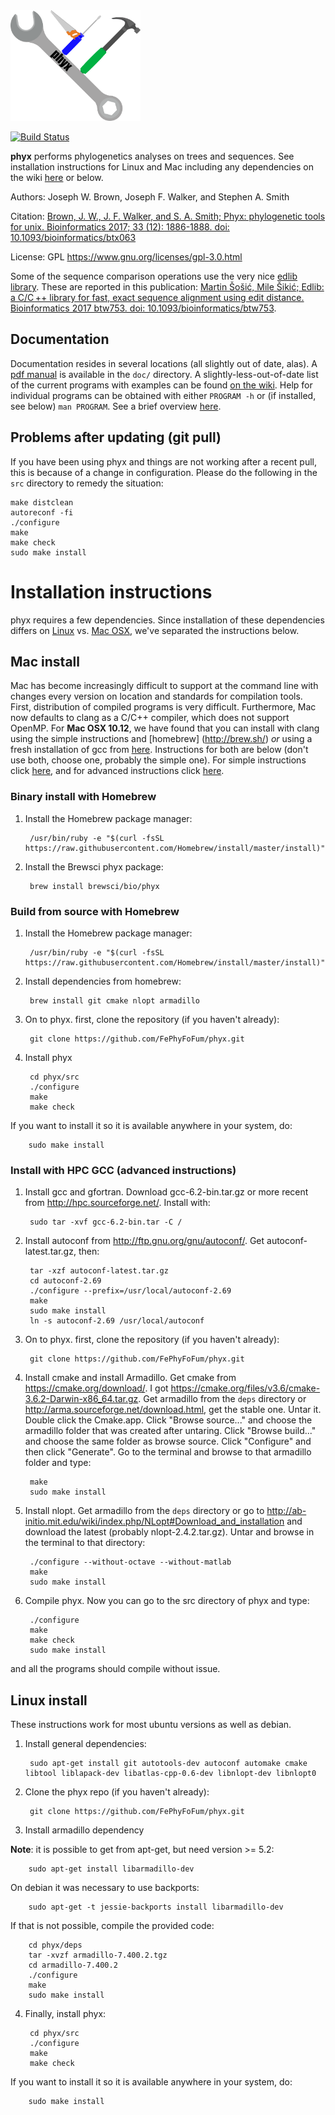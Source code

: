 <img src="logo.png" alt="phyx logo" width=208px/> 

[![Build Status](https://travis-ci.com/FePhyFoFum/phyx.svg?branch=master)](https://travis-ci.com/FePhyFoFum/phyx)

**phyx** performs phylogenetics analyses on trees and sequences. See installation instructions for Linux and Mac including any dependencies on the wiki [here](https://github.com/FePhyFoFum/phyx/wiki/Installation) or below.

Authors: Joseph W. Brown, Joseph F. Walker, and Stephen A. Smith

Citation: [Brown, J. W., J. F. Walker, and S. A. Smith; Phyx: phylogenetic tools for unix. Bioinformatics 2017; 33 (12): 1886-1888. doi: 10.1093/bioinformatics/btx063](https://academic.oup.com/bioinformatics/article/33/12/1886/2975328/Phyx-phylogenetic-tools-for-unix)

License: GPL https://www.gnu.org/licenses/gpl-3.0.html

Some of the sequence comparison operations use the very nice [edlib library](https://github.com/Martinsos/edlib#alignment-methods). These are reported in this publication: [Martin Šošić, Mile Šikić; Edlib: a C/C ++ library for fast, exact sequence alignment using edit distance. Bioinformatics 2017 btw753. doi: 10.1093/bioinformatics/btw753](https://academic.oup.com/bioinformatics/article/33/9/1394/2964763/Edlib-a-C-C-library-for-fast-exact-sequence).

## Documentation
Documentation resides in several locations (all slightly out of date, alas). A [pdf manual](https://github.com/FePhyFoFum/phyx/tree/master/doc) is available in the `doc/` directory. A slightly-less-out-of-date list of the current programs with examples can be found [on the wiki](https://github.com/FePhyFoFum/phyx/wiki/Program-list). Help for individual programs can be obtained with either `PROGRAM -h` or (if installed, see below) `man PROGRAM`. See a brief overview [here](https://twitter.com/i/moments/1067839564927008769).

## Problems after updating (git pull)
If you have been using phyx and things are not working after a recent pull, this is because of a change in configuration. Please do the following in the `src` directory to remedy the situation:

    make distclean
    autoreconf -fi
    ./configure
    make
    make check
    sudo make install

# Installation instructions 
phyx requires a few dependencies. Since installation of these dependencies differs on [Linux](#linux-install) vs. [Mac OSX](#mac-install), we've separated the instructions below. 

## Mac install
Mac has become increasingly difficult to support at the command line with changes every version on location and standards for compilation tools. First, distribution of compiled programs is very difficult. Furthermore, Mac now defaults to clang as a C/C++ compiler, which does not support OpenMP.  For **Mac OSX 10.12**, we have found that you can install with clang using the simple instructions and [homebrew] (http://brew.sh/) *or* using a fresh installation of gcc from [here](http://hpc.sourceforge.net/). Instructions for both are below (don't use both, choose one, probably the simple one). For simple instructions click [here](#binary-install-with-homebrew), and for advanced instructions click [here](#install-with-hpc-gcc-advanced-instructions).

### Binary install with Homebrew

1. Install the Homebrew package manager:

        /usr/bin/ruby -e "$(curl -fsSL https://raw.githubusercontent.com/Homebrew/install/master/install)"

2. Install the Brewsci phyx package:

        brew install brewsci/bio/phyx

### Build from source with Homebrew

1. Install the Homebrew package manager:

        /usr/bin/ruby -e "$(curl -fsSL https://raw.githubusercontent.com/Homebrew/install/master/install)"

2. Install dependencies from homebrew:

        brew install git cmake nlopt armadillo

3. On to phyx. first, clone the repository (if you haven't already):

        git clone https://github.com/FePhyFoFum/phyx.git

4. Install phyx

        cd phyx/src
        ./configure
        make
        make check

If you want to install it so it is available anywhere in your system, do:

        sudo make install

### Install with HPC GCC (advanced instructions)
1. Install gcc and gfortran. Download gcc-6.2-bin.tar.gz or more recent from http://hpc.sourceforge.net/. Install with:
    ​     

        sudo tar -xvf gcc-6.2-bin.tar -C /

2. Install autoconf from http://ftp.gnu.org/gnu/autoconf/. Get autoconf-latest.tar.gz, then:

        tar -xzf autoconf-latest.tar.gz
        cd autoconf-2.69
        ./configure --prefix=/usr/local/autoconf-2.69
        make
        sudo make install
        ln -s autoconf-2.69 /usr/local/autoconf
    
3. On to phyx. first, clone the repository (if you haven't already):

        git clone https://github.com/FePhyFoFum/phyx.git

4. Install cmake and install Armadillo. Get cmake from https://cmake.org/download/. I got https://cmake.org/files/v3.6/cmake-3.6.2-Darwin-x86_64.tar.gz. Get armadillo from the `deps` directory or http://arma.sourceforge.net/download.html, get the stable one. Untar it. Double click the Cmake.app. Click "Browse source..." and choose the armadillo folder that was created after untaring. Click "Browse build..." and choose the same folder as browse source. Click "Configure" and then click "Generate". Go to the terminal and browse to that armadillo folder and type:

        make
        sudo make install

5. Install nlopt. Get armadillo from the `deps` directory or go to http://ab-initio.mit.edu/wiki/index.php/NLopt#Download_and_installation and download the latest (probably nlopt-2.4.2.tar.gz). Untar and browse in the terminal to that directory:

        ./configure --without-octave --without-matlab
        make
        sudo make install

6. Compile phyx. Now you can go to the src directory of phyx and type:

        ./configure
        make
        make check
        sudo make install

and all the programs should compile without issue. 


## Linux install

These instructions work for most ubuntu versions as well as debian. 

1. Install general dependencies:

        sudo apt-get install git autotools-dev autoconf automake cmake libtool liblapack-dev libatlas-cpp-0.6-dev libnlopt-dev libnlopt0

2. Clone the phyx repo (if you haven't already):

        git clone https://github.com/FePhyFoFum/phyx.git

3. Install armadillo dependency  

**Note**: it is possible to get from apt-get, but need version >= 5.2:

        sudo apt-get install libarmadillo-dev

On debian it was necessary to use backports:

        sudo apt-get -t jessie-backports install libarmadillo-dev

If that is not possible, compile the provided code:

        cd phyx/deps
        tar -xvzf armadillo-7.400.2.tgz
        cd armadillo-7.400.2
        ./configure
        make
        sudo make install

4. Finally, install phyx:

        cd phyx/src
        ./configure
        make
        make check

If you want to install it so it is available anywhere in your system, do:

        sudo make install

